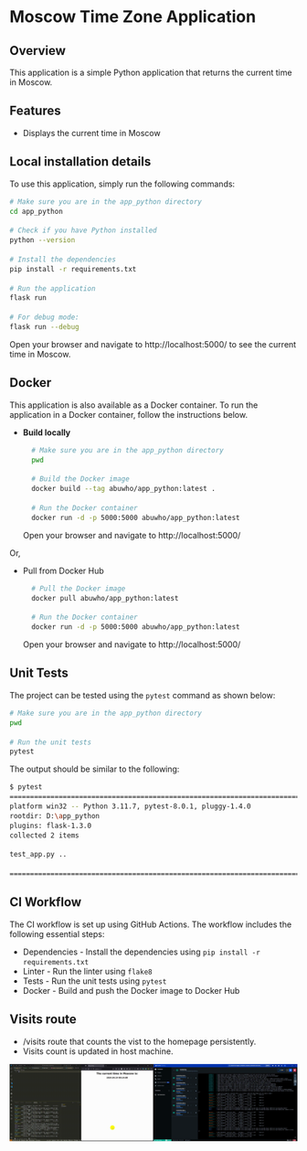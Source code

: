 # Moscow Time Zone Application

## Overview
This application is a simple Python application that returns the current time in Moscow. 

## Features
- Displays the current time in Moscow

## Local installation details

To use this application, simply run the following commands:

```bash
# Make sure you are in the app_python directory
cd app_python

# Check if you have Python installed
python --version

# Install the dependencies
pip install -r requirements.txt

# Run the application
flask run

# For debug mode: 
flask run --debug
```

Open your browser and navigate to http://localhost:5000/ to see the current time in Moscow.

## Docker
This application is also available as a Docker container. To run the application in a Docker container, follow the instructions below.

- **Build locally**
  ```bash
    # Make sure you are in the app_python directory
    pwd

    # Build the Docker image
    docker build --tag abuwho/app_python:latest .

    # Run the Docker container
    docker run -d -p 5000:5000 abuwho/app_python:latest
  ```
  Open your browser and navigate to http://localhost:5000/

Or, 

- Pull from Docker Hub
  ```bash
    # Pull the Docker image
    docker pull abuwho/app_python:latest

    # Run the Docker container
    docker run -d -p 5000:5000 abuwho/app_python:latest
  ```
  Open your browser and navigate to http://localhost:5000/


## Unit Tests
The project can be tested using the `pytest` command as shown below:
  ```bash
  # Make sure you are in the app_python directory
  pwd

  # Run the unit tests
  pytest
  ```
  The output should be similar to the following:
  ```bash
  $ pytest
  ============================================================================================ test session starts =============================================================================================
  platform win32 -- Python 3.11.7, pytest-8.0.1, pluggy-1.4.0
  rootdir: D:\app_python
  plugins: flask-1.3.0
  collected 2 items

  test_app.py ..                                                                                                                                                                                          [100%]

  ============================================================================================= 2 passed in 0.18s ==============================================================================================
  ```

## CI Workflow
The CI workflow is set up using GitHub Actions. The workflow includes the following essential steps:
- Dependencies - Install the dependencies using `pip install -r requirements.txt`
- Linter - Run the linter using `flake8`
- Tests - Run the unit tests using `pytest`
- Docker - Build and push the Docker image to Docker Hub


## Visits route

- /visits route that counts the vist to the homepage persistently. 
- Visits count is updated in host machine. 

![Demo](./docs/images/visits.gif)
